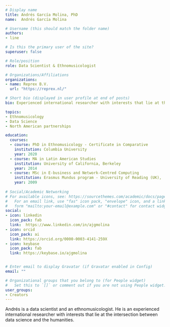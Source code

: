 ```yaml
---
# Display name
title: Andrés García Molina, PhD
name:  Andrés García Molina

# Username (this should match the folder name)
authors:
- line

# Is this the primary user of the site?
superuser: false

# Role/position
role: Data Scientist & Ethnomusicologist

# Organizations/Affiliations
organizations:
- name: Reprex B.V.
  url: "https://reprex.nl/"

# Short bio (displayed in user profile at end of posts)
bio: Experienced international researcher with interests that lie at the intersection between data science and the humanities.

topics:
- Ethnomusicology
- Data Science
- North American partnerships

education:
  courses:
  - course: PhD in Ethnomusicology - Certificate in Comparative           Literature and Society
    institution: Columbia University
    year: 2020
  - course: MA in Latin American Studies
    institution: University of California, Berkeley
    year: 2014
  - course: MSc in E-business and Network-Centred Computing
    institution: Erasmus Mundus program - University of Reading (UK),     Aristotle University of Thessaloniki (Greece), Universidad Carlos      III Madrid (Spain)
    year: 2009
    
# Social/Academic Networking
# For available icons, see: https://sourcethemes.com/academic/docs/page-builder/#icons
#   For an email link, use "fas" icon pack, "envelope" icon, and a link in the
#   form "mailto:your-email@example.com" or "#contact" for contact widget.
social:
- icon: linkedin
  icon_pack: fab
  link:  https://www.linkedin.com/in/ajgmolina
- icon: orcid
  icon_pack: ai
  link: https://orcid.org/0000-0003-4141-259X
- icon: keybase
  icon_pack: fab
  link: https://keybase.io/ajgmolina


# Enter email to display Gravatar (if Gravatar enabled in Config)
email: ""

# Organizational groups that you belong to (for People widget)
#   Set this to `[]` or comment out if you are not using People widget.
user_groups:
- Creators
---
```


Andrés is a data scientist and an ethnomusicologist. He is an experienced international researcher with interests that lie at the intersection between data science and the humanities. 

